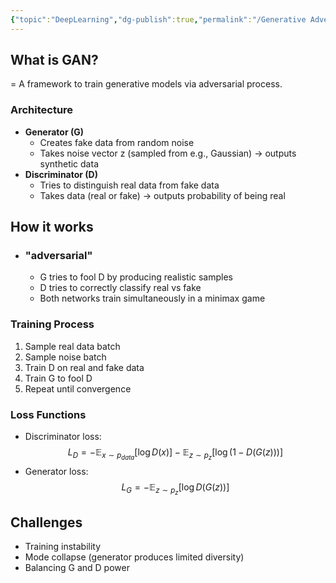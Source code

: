 ```yaml
---
{"topic":"DeepLearning","dg-publish":true,"permalink":"/Generative Adversarial Networks (GANs)/","dgPassFrontmatter":true,"noteIcon":""}
---
```


## What is GAN?
= A framework to train generative models via adversarial process.
### Architecture
  - **Generator (G)**
	  - Creates fake data from random noise
	  - Takes noise vector z (sampled from e.g., Gaussian) → outputs synthetic data
  - **Discriminator (D)**
	  - Tries to distinguish real data from fake data
	  - Takes data (real or fake) → outputs probability of being real
## How it works
- ### "adversarial"
	- G tries to fool D by producing realistic samples
	- D tries to correctly classify real vs fake
	- Both networks train simultaneously in a minimax game
### Training Process
1. Sample real data batch
2. Sample noise batch
3. Train D on real and fake data
4. Train G to fool D
5. Repeat until convergence
### Loss Functions
- Discriminator loss:
$$
  L_D = - \mathbb{E}_{x \sim p_{data}}[\log D(x)] - \mathbb{E}_{z \sim p_z}[\log(1 - D(G(z)))]
$$
- Generator loss:
$$
  L_G = - \mathbb{E}_{z \sim p_z}[\log D(G(z))]
$$
## Challenges
- Training instability
- Mode collapse (generator produces limited diversity)
- Balancing G and D power
